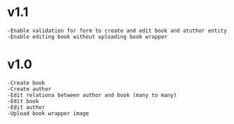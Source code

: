 v1.1
=====================
    -Enable validation for form to create and edit book and atuthor entity
    -Enable editing book without uploading book wrapper
v1.0
=====================
    -Create book
    -Create author
    -Edit relationa between author and book (many to many)
    -Edit book
    -Edit author
    -Upload book wrapper image

